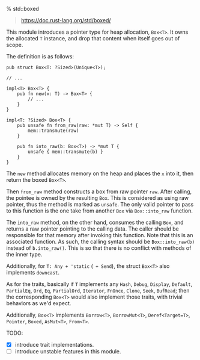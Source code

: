 % std::boxed

> https://doc.rust-lang.org/std/boxed/

This module introduces a pointer type for heap allocation, `Box<T>`. It owns the allocated `T` instance, and drop that content when itself goes out of scope.

The definition is as follows:

```ignore
pub struct Box<T: ?Sized>(Unique<T>);

// ...

impl<T> Box<T> {
    pub fn new(x: T) -> Box<T> {
        // ...
    }
}

impl<T: ?Sized> Box<T> {
    pub unsafe fn from_raw(raw: *mut T) -> Self {
        mem::transmute(raw)
    }

    pub fn into_raw(b: Box<T>) -> *mut T {
        unsafe { mem::transmute(b) }
    }
}
```

The `new` method allocates memory on the heap and places the `x` into it, then return the boxed `Box<T>`.

Then `from_raw` method constructs a box from raw pointer `raw`. After calling, the pointee is owned by the resulting `Box`. This is considered as using raw pointer, thus the method is marked as `unsafe`. The only valid pointer to pass to this function is the one take from another `Box` via `Box::into_raw` function.

The `into_raw` method, on the other hand, consumes the calling `Box`, and returns a raw pointer pointing to the calling data. The caller should be responsible for that memory after invoking this function. Note that this is an associated function. As such, the calling syntax should be `Box::into_raw(b)` instead of `b.into_raw()`. This is so that there is no conflict with methods of the inner type.

Additionally, for `T: Any + 'static` (` + Send`), the struct `Box<T>` also implements `downcast`.

As for the traits, basically if `T` implements any `Hash`, `Debug`, `Display`, `Default`, `PartialEq`, `Ord`, `Eq`, `PartialOrd`, `Iterator`, `FnOnce`, `Clone`, `Seek`, `BufRead`; then the corresponding `Box<T>` would also implement those traits, with trivial behaviors as we'd expect.

Additionally, `Box<T>` implements `Borrow<T>`, `BorrowMut<T>`, `Deref<Target=T>`, `Pointer`, `Boxed`, `AsMut<T>`, `From<T>`.

TODO:

- [x] introduce trait implementations.
- [ ] introduce unstable features in this module.